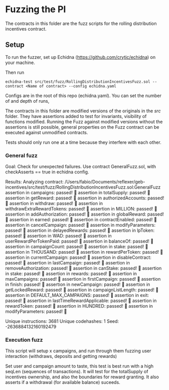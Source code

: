 # Fuzzing the PI

The contracts in this folder are the fuzz scripts for the rolling distribution incentives contract.

## Setup

To run the fuzzer, set up Echidna (https://github.com/crytic/echidna) on your machine.

Then run
```
echidna-test src/test/fuzz/RollingDistributionIncentivesFuzz.sol --contract <Name of contract> --config echidna.yaml
```

Configs are in the root of this repo (echidna.yaml). You can set the number of and depth of runs,

The contracts in this folder are modified versions of the originals in the _src_ folder. They have assertions added to test for invariants, visibility of functions modified. Running the Fuzz against modified versions without the assertions is still possible, general properties on the Fuzz contract can be executed against unmodified contracts.

Tests should only run one at a time because they interfere with each other.

### General fuzz

Goal: Check for unexpected failures. Use contract GeneralFuzz.sol, with checkAsserts == true in echidna config.

Results:
Analyzing contract: /Users/fabio/Documents/reflexer/geb-incentives/src/test/fuzz/RollingDistributionIncentivesFuzz.sol:GeneralFuzz
assertion in campaigns: passed! 🎉
assertion in totalSupply: passed! 🎉
assertion in getReward: passed! 🎉
assertion in authorizedAccounts: passed! 🎉
assertion in withdraw: passed! 🎉
assertion in withdrawExtraRewardTokens: passed! 🎉
assertion in MILLION: passed! 🎉
assertion in addAuthorization: passed! 🎉
assertion in globalReward: passed! 🎉
assertion in earned: passed! 🎉
assertion in contractEnabled: passed! 🎉
assertion in cancelCampaign: passed! 🎉
assertion in modifyParameters: passed! 🎉
assertion in delayedRewards: passed! 🎉
assertion in lpToken: passed! 🎉
assertion in WAD: passed! 🎉
assertion in userRewardPerTokenPaid: passed! 🎉
assertion in balanceOf: passed! 🎉
assertion in campaignCount: passed! 🎉
assertion in stake: passed! 🎉
assertion in THOUSAND: passed! 🎉
assertion in rewardPerToken: passed! 🎉
assertion in currentCampaign: passed! 🎉
assertion in disableContract: passed! 🎉
assertion in lastCampaign: passed! 🎉
assertion in removeAuthorization: passed! 🎉
assertion in canStake: passed! 🎉
assertion in stake: passed! 🎉
assertion in rewards: passed! 🎉
assertion in maxCampaigns: passed! 🎉
assertion in firstCampaign: passed! 🎉
assertion in finish: passed! 🎉
assertion in newCampaign: passed! 🎉
assertion in getLockedReward: passed! 🎉
assertion in campaignListLength: passed! 🎉
assertion in DEFAULT_MAX_CAMPAIGNS: passed! 🎉
assertion in exit: passed! 🎉
assertion in lastTimeRewardApplicable: passed! 🎉
assertion in rewardToken: passed! 🎉
assertion in HUNDRED: passed! 🎉
assertion in modifyParameters: passed! 🎉

Unique instructions: 3681
Unique codehashes: 1
Seed: -2636884132160192479

### Execution fuzz 

This script will setup x campaigns, and run through them fuzzing user interaction (withdraws, deposits and getting rewards)

Set user and campaign amount to taste, this test is best run with a high seqLen (sequences of transactions). It will test for the totalSupply of incentives ownership, and also the boundaries for reward granting. It also asserts if a withdrawal (for available balance) suceeds.




